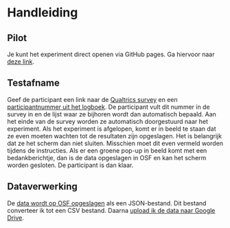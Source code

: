 # Handleiding

## Pilot
Je kunt het experiment direct openen via GitHub pages. Ga hiervoor naar [deze link](https://kemaeri.github.io/ldt-dutch/).

## Testafname
Geef de participant een link naar de [Qualtrics survey](https://rug.eu.qualtrics.com/jfe/form/SV_abMYpCjhD4CARDM) en een [participantnummer uit het logboek](https://docs.google.com/spreadsheets/d/1xGSiiJm1A-MoZm2qRi1O4dlSQguSb_KdlU0Y-zu_NPo/edit?usp=drive_link). De participant vult dit nummer in de survey in en de lijst waar ze bijhoren wordt dan automatisch bepaald.
Aan het einde van de survey worden ze automatisch doorgestuurd naar het experiment.
Als het experiment is afgelopen, komt er in beeld te staan dat ze even moeten wachten tot de resultaten zijn opgeslagen. Het is belangrijk dat ze het scherm dan niet sluiten. Misschien moet dit even vermeld worden tijdens de instructies.
Als er een groene pop-up in beeld komt met een bedankberichtje, dan is de data opgeslagen in OSF en kan het scherm worden gesloten. De participant is dan klaar.

## Dataverwerking
De [data wordt op OSF opgeslagen](https://osf.io/drhw6/files/osfstorage?view_only=e255ef1c82f649c3855d167fba97772e) als een JSON-bestand. Dit bestand converteer ik tot een CSV bestand. Daarna [upload ik de data naar Google Drive](https://drive.google.com/drive/u/1/folders/1TZHz0fZHajoFWIoGdo7YAhT_RxhbtyZ5).


